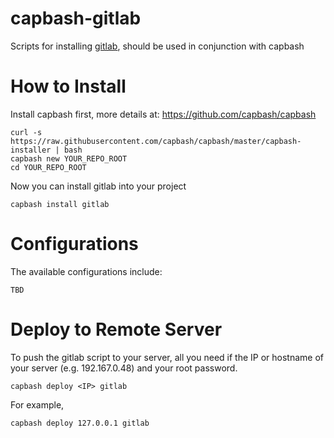 capbash-gitlab
==============

Scripts for installing [gitlab](https://about.gitlab.com/), should be used in conjunction with capbash

# How to Install #

Install capbash first, more details at:
https://github.com/capbash/capbash

```
curl -s https://raw.githubusercontent.com/capbash/capbash/master/capbash-installer | bash
capbash new YOUR_REPO_ROOT
cd YOUR_REPO_ROOT
```

Now you can install gitlab into your project

```
capbash install gitlab
```

# Configurations #

The available configurations include:

```
TBD
```


# Deploy to Remote Server #

To push the gitlab script to your server, all you need if the IP or hostname of your server (e.g. 192.167.0.48) and your root password.

```
capbash deploy <IP> gitlab
```

For example,

```
capbash deploy 127.0.0.1 gitlab
```
